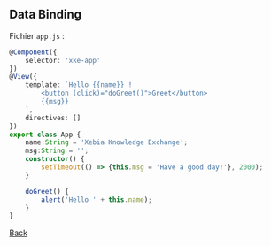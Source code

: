 ## Data Binding

Fichier `app.js` :

```typescript
@Component({
    selector: 'xke-app'
})
@View({
    template: `Hello {{name}} !
        <button (click)="doGreet()">Greet</button>
        {{msg}}
    `,
    directives: []
})
export class App {
    name:String = 'Xebia Knowledge Exchange';
    msg:String = '';
    constructor() {
        setTimeout(() => {this.msg = 'Have a good day!'}, 2000);
    }

    doGreet() {
        alert('Hello ' + this.name);
    }
}
```

[Back](data-binding.md)
